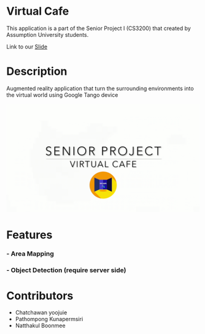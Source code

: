 # Virtual Cafe

This application is a part of the Senior Project I (CS3200) that created by Assumption University students.

Link to our [Slide](Docs/slide.pdf)

# Description

Augmented reality application that turn the surrounding environments into the virtual world using Google Tango device

[![Demo](Docs/poster.png)](http://www.youtube.com/watch?v=NjW_Qm63NFU "Demo")

# Features

### - Area Mapping

### - Object Detection (require server side)

# Contributors

- Chatchawan yoojuie
- Pathompong Kunapermsiri
- Natthakul Boonmee

